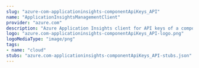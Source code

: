 ```yaml
---
slug: "azure-com-applicationinsights-componentApiKeys_API"
name: "ApplicationInsightsManagementClient"
provider: "azure.com"
description: "Azure Application Insights client for API keys of a component."
logo: "azure.com-applicationinsights-componentApiKeys_API-logo.png"
logoMediaType: "image/png"
tags:
- name: "cloud"
stubs: "azure.com-applicationinsights-componentApiKeys_API-stubs.json"
---
```

